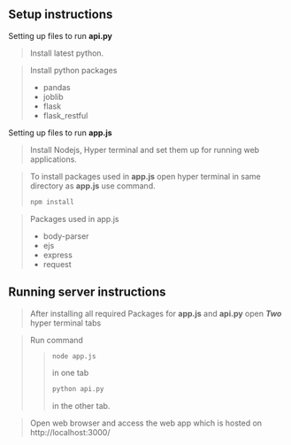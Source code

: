 ## Setup instructions

Setting up files to run **api.py**
> Install latest python.

> Install python packages
>- pandas
>- joblib
>- flask
>- flask_restful

Setting up files to run **app.js**
> Install Nodejs, Hyper terminal and set them up for running web applications.

> To install packages used in **app.js** open hyper terminal in same directory as **app.js** use command.
> ```bash
> npm install
> ```

> Packages used in app.js
>- body-parser
>- ejs
>- express
>- request

## Running server instructions
> After installing all required Packages for **app.js** and **api.py** open ***Two*** hyper terminal tabs

> Run command
>> ```bash
>> node app.js
>> ```
>> in one tab 
>>
>> ```bash
>> python api.py
>> ```
>> in the other tab.

> Open web browser and access the web app which is hosted on http://localhost:3000/
